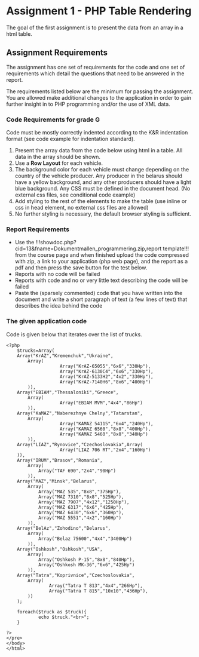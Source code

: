 # Assignment 1 - PHP Table Rendering
The goal of the first assignment is to present the data from an array in a html table.

## Assignment Requirements
The assignment has one set of requirements for the code and one set of requirements which detail the questions that need to be answered in the report.

The requirements listed below are the minimum for passing the assignment. You are allowed make additional changes to the application in order to gain further insight in to PHP programming and/or the use of XML data.

### Code Requirements for grade G

Code must be mostly correctly indented according to the K&R indentation format (see code example for indentation standard).

1. Present the array data from the code below using html in a table. All data in the array should be shown.
2. Use a **Row Layout** for each vehicle.
3. The background color for each vehicle must change depending on the country of the vehicle producer. Any producer in the belarus should have a yellow background, and any other producers should have a light blue background. Any CSS must be defined in the document head. (No external css files, see conditional code example)
4. Add styling to the rest of the elements to make the table  (use inline or css in head element, no external css files are allowed)
5. No further styling is necessary, the default browser styling is sufficient.

### Report Requirements
* Use the !!!showdoc.php?cid=13&fname=Dokumentmallen_programmering.zip,report template!!! from the course page and when finished upload the code compressed with zip, a link to your application (php web page), and the report as a pdf and then press the save button for the test below.
* Reports with no code will be failed
* Reports with code and no or very little text describing the code will be failed
* Paste the (sparsely commented) code that you have written into the document and write a short paragraph of text (a few lines of text) that describes the idea behind the code

### The given application code

Code is given below that iterates over the list of trucks.

~~~
<?php
	$trucks=Array(
	Array("KrAZ","Kremenchuk","Ukraine",
		Array(
					Array("KrAZ-65055","6x6","330Hp"),
					Array("KrAZ-6130C4","6x6","330Hp"),
					Array("KrAZ-5133H2","4x2","330Hp"),
					Array("KrAZ-7140H6","8x6","400Hp")
		)),
	Array("EBIAM","Thessaloniki","Greece",
		Array(
					Array("EBIAM MVM","4x4","86Hp")
		)),
	Array("KaMAZ","Naberezhnye Chelny","Tatarstan",
		Array(
					Array("KAMAZ 54115","6x4","240Hp"),
					Array("KAMAZ 6560","8x8","400Hp"),
					Array("KAMAZ 5460","8x8","340Hp")
		)),
	Array("LIAZ","Rynovice","Czechoslovakia",Array(
					Array("LIAZ 706 RT","2x4","160Hp")
	)),
	Array("IRUM","Brasov","Romania",
		Array(
			Array("TAF 690","2x4","90Hp")
		)),
	Array("MAZ","Minsk","Belarus",
		Array(
			Array("MAZ 535","8x8","375Hp"),
			Array("MAZ 7310","8x8","525Hp"),
			Array("MAZ 7907","4x12","1250Hp"),
			Array("MAZ 6317","6x6","425Hp"),
			Array("MAZ 6430","6x6","360Hp"),	
			Array("MAZ 5551","4x2","160Hp")																																													
		)),
	Array("BelAz","Zohodino","Belarus",
		Array(
			Array("Belaz 75600","4x4","3400Hp")
		)),
	Array("Oshkosh","Oshkosh","USA",
		Array(
			Array("Oshkosh P-15","8x8","840Hp"),
			Array("Oshkosh MK-36","6x6","425Hp")
		)),
	Array("Tatra","Koprivnice","Czechoslovakia",
		Array(
				Array("Tatra T 813","4x4","266Hp"),
				Array("Tatra T 815","10x10","436Hp"),
		))
	);

	foreach($truck as $truck){
			echo $truck."<br>";
	}	

?>
</pre>
</body>
</html>
~~~


  
